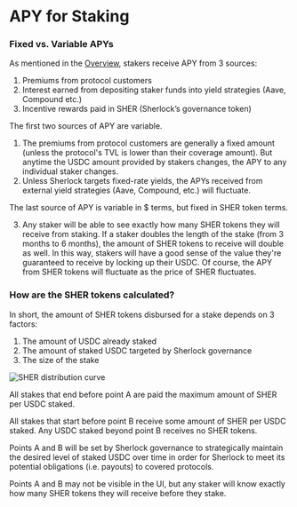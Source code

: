 # APY for Staking

### Fixed vs. Variable APYs

As mentioned in the [Overview](stakers/overview.md), stakers receive APY from 3 sources:

1. Premiums from protocol customers
2. Interest earned from depositing staker funds into yield strategies (Aave, Compound etc.)
3. Incentive rewards paid in SHER (Sherlock’s governance token)

The first two sources of APY are variable. 

1. The premiums from protocol customers are generally a fixed amount (unless the protocol's TVL is lower than their coverage amount). But anytime the USDC amount provided by stakers changes, the APY to any individual staker changes. 
2. Unless Sherlock targets fixed-rate yields, the APYs received from external yield strategies (Aave, Compound, etc.) will fluctuate. 

The last source of APY is variable in $ terms, but fixed in SHER token terms. 

3. Any staker will be able to see exactly how many SHER tokens they will receive from staking. If a staker doubles the length of the stake (from 3 months to 6 months), the amount of SHER tokens to receive will double as well. In this way, stakers will have a good sense of the value they're guaranteed to receive by locking up their USDC. Of course, the APY from SHER tokens will fluctuate as the price of SHER fluctuates. 

### How are the SHER tokens calculated?

In short, the amount of SHER tokens disbursed for a stake depends on 3 factors:
1. The amount of USDC already staked
2. The amount of staked USDC targeted by Sherlock governance
3. The size of the stake

![SHER distribution curve](https://i.imgur.com/1U3ibuR.png)

All stakes that end before point A are paid the maximum amount of SHER per USDC staked.

All stakes that start before point B receive some amount of SHER per USDC staked. Any USDC staked beyond point B receives no SHER tokens. 

Points A and B will be set by Sherlock governance to strategically maintain the desired level of staked USDC over time in order for Sherlock to meet its potential obligations (i.e. payouts) to covered protocols. 

Points A and B may not be visible in the UI, but any staker will know exactly how many SHER tokens they will receive before they stake. 
